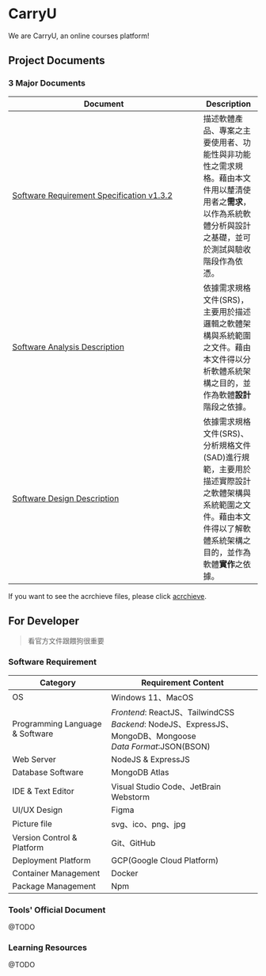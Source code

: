 # CarryU

We are CarryU, an online courses platform!

## Project Documents

### 3 Major Documents

| <div style="width: 370px">Document<div>                                 | Description                                                                                                                                                        |
| ----------------------------------------------------------------------- | ------------------------------------------------------------------------------------------------------------------------------------------------------------------ |
| [Software Requirement Specification v1.3.2](docs/CarryU_SRS_v1.3.2.pdf) | 描述軟體產品、專案之主要使用者、功能性與非功能性之需求規格。藉由本文件用以釐清使用者之**需求**，以作為系統軟體分析與設計之基礎，並可於測試與驗收階段作為依憑。     |
| [Software Analysis Description]()                                       | 依據需求規格文件(SRS)，主要用於描述邏輯之軟體架構與系統範圍之文件。藉由本文件得以分析軟體系統架構之目的，並作為軟體**設計**階段之依據。                            |
| [Software Design Description]()                                         | 依據需求規格文件(SRS)、分析規格文件(SAD)進行規範，主要用於描述實際設計之軟體架構與系統範圍之文件。藉由本文件得以了解軟體系統架構之目的，並作為軟體**實作**之依據。 |

If you want to see the acrchieve files, please click [acrchieve](./docs/archieve/).

## For Developer

> 看官方文件跟餵狗很重要

### Software Requirement

| Category                        | Requirement Content                                                                                               |
| ------------------------------- | ----------------------------------------------------------------------------------------------------------------- |
| OS                              | Windows 11、MacOS                                                                                                 |
| Programming Language & Software | _Frontend_: ReactJS、TailwindCSS<br/>_Backend_: NodeJS、ExpressJS、MongoDB、Mongoose<br/>_Data Format_:JSON(BSON) |
| Web Server                      | NodeJS & ExpressJS                                                                                                |
| Database Software               | MongoDB Atlas                                                                                                     |
| IDE & Text Editor               | Visual Studio Code、JetBrain Webstorm                                                                             |
| UI/UX Design                    | Figma                                                                                                             |
| Picture file                    | svg、ico、png、jpg                                                                                                |
| Version Control & Platform      | Git、GitHub                                                                                                       |
| Deployment Platform             | GCP(Google Cloud Platform)                                                                                        |
| Container Management            | Docker                                                                                                            |
| Package Management              | Npm                                                                                                               |

### Tools' Official Document

@TODO

### Learning Resources

@TODO
